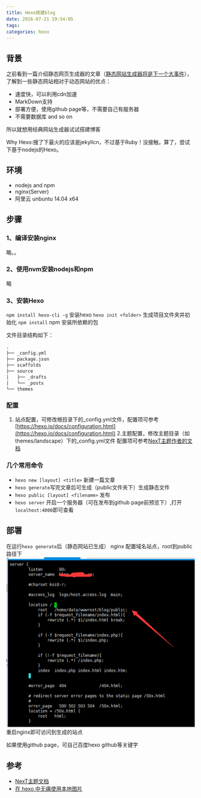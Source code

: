 ```yaml
---
title: Hexo搭建blog
date: 2016-07-21 19:54:05
tags:
categories: hexo
---
```


## 背景
之前看到一篇介绍静态网页生成器的文章（[静态网站生成器将是下一个大事件](http://http://blog.jobbole.com/103451/)），了解到一些静态网站相对于动态网站的优点：
- 速度快，可以利用cdn加速
- MarkDown支持
- 部署方便，使用github page等，不需要自己有服务器
- 不需要数据库 and so on

所以就想用经典网站生成器试试搭建博客

Why Hexo:搜了下最火的应该是jekyllcn，不过基于Ruby！没接触，算了，尝试下基于nodejs的Hexo。
<!-- more -->

## 环境
- nodejs and npm
- nginx(Server)
- 阿里云 unbuntu 14.04 x64

## 步骤

### 1、编译安装nginx
略。。
### 2、使用nvm安装nodejs和npm
略
### 3、安装Hexo
`npm install hexo-cli -g` 安装hexo
`hexo init <folder>` 生成项目文件夹并初始化
`npm install` npm 安装所依赖的包

文件目录结构如下：
```
.
├── _config.yml
├── package.json
├── scaffolds
├── source
|   ├── _drafts
|   └── _posts
└── themes
```

### 配置
1.  站点配置，可修改根目录下的_config.yml文件，配置项可参考[https://hexo.io/docs/configuration.html](https://hexo.io/docs/configuration.html)
2.主题配置，修改主题目录（如themes/landscape）下的_config.yml文件 配置项可参考[NexT主题作者的文档](http://theme-next.iissnan.com/getting-started.html)


### 几个常用命令
- `hexo new [layout] <title>` 新建一篇文章
- `hexo generate`写完文章后可生成（public文件夹下）生成静态文件
- `hexo public [layout] <filename>` 发布
- `hexo server` 开启一个服务器（可在发布到github page前预览下）,打开`localhost:4000`即可查看

## 部署
在运行`hexo generate`后（静态网站已生成）
nginx 配置域名站点，root到public路径下
![logo](Hexo搭建blog/nginx.png)
重启nginx即可访问到生成的站点

如果使用github page，可自己百度hexo github等关键字

## 参考
- [NexT主题文档](http://theme-next.iissnan.com/getting-started.html)
- [在 hexo 中无痛使用本地图片](http://www.tuicool.com/articles/umEBVfI)



